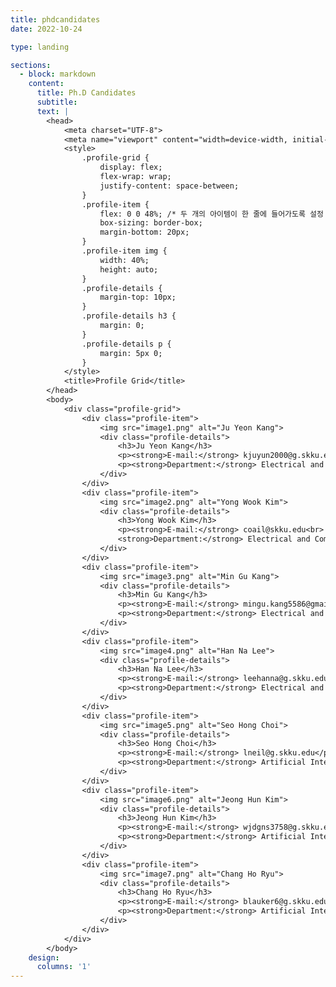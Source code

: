 ```yaml
---
title: phdcandidates
date: 2022-10-24

type: landing

sections:
  - block: markdown
    content:
      title: Ph.D Candidates
      subtitle: 
      text: |
        <head>
            <meta charset="UTF-8">
            <meta name="viewport" content="width=device-width, initial-scale=1.0">
            <style>
                .profile-grid {
                    display: flex;
                    flex-wrap: wrap;
                    justify-content: space-between;
                }
                .profile-item {
                    flex: 0 0 48%; /* 두 개의 아이템이 한 줄에 들어가도록 설정 */
                    box-sizing: border-box;
                    margin-bottom: 20px;
                }
                .profile-item img {
                    width: 40%;
                    height: auto;
                }
                .profile-details {
                    margin-top: 10px;
                }
                .profile-details h3 {
                    margin: 0;
                }
                .profile-details p {
                    margin: 5px 0;
                }
            </style>
            <title>Profile Grid</title>
        </head>
        <body>
            <div class="profile-grid">
                <div class="profile-item">
                    <img src="image1.png" alt="Ju Yeon Kang">
                    <div class="profile-details">
                        <h3>Ju Yeon Kang</h3>
                        <p><strong>E-mail:</strong> kjuyun2000@g.skku.edu</p>
                        <p><strong>Department:</strong> Electrical and Computer Engineering</p>
                    </div>
                </div>
                <div class="profile-item">
                    <img src="image2.png" alt="Yong Wook Kim">
                    <div class="profile-details">
                        <h3>Yong Wook Kim</h3>
                        <p><strong>E-mail:</strong> coail@skku.edu<br>
                        <strong>Department:</strong> Electrical and Computer Engineering</p>
                    </div>
                </div>
                <div class="profile-item">
                    <img src="image3.png" alt="Min Gu Kang">
                    <div class="profile-details">
                        <h3>Min Gu Kang</h3>
                        <p><strong>E-mail:</strong> mingu.kang5586@gmail.com</p>
                        <p><strong>Department:</strong> Electrical and Computer Engineering</p>
                    </div>
                </div>
                <div class="profile-item">
                    <img src="image4.png" alt="Han Na Lee">
                    <div class="profile-details">
                        <h3>Han Na Lee</h3>
                        <p><strong>E-mail:</strong> leehanna@g.skku.edu</p>
                        <p><strong>Department:</strong> Electrical and Computer Engineering</p>
                    </div>
                </div>
                <div class="profile-item">
                    <img src="image5.png" alt="Seo Hong Choi">
                    <div class="profile-details">
                        <h3>Seo Hong Choi</h3>
                        <p><strong>E-mail:</strong> lneil@g.skku.edu</p>
                        <p><strong>Department:</strong> Artificial Intelligence</p>
                    </div>
                </div>
                <div class="profile-item">
                    <img src="image6.png" alt="Jeong Hun Kim">
                    <div class="profile-details">
                        <h3>Jeong Hun Kim</h3>
                        <p><strong>E-mail:</strong> wjdgns3758@g.skku.edu</p>
                        <p><strong>Department:</strong> Artificial Intelligence</p>
                    </div>
                </div>
                <div class="profile-item">
                    <img src="image7.png" alt="Chang Ho Ryu">
                    <div class="profile-details">
                        <h3>Chang Ho Ryu</h3>
                        <p><strong>E-mail:</strong> blauker6@g.skku.edu</p>
                        <p><strong>Department:</strong> Artificial Intelligence</p>
                    </div>
                </div>
            </div>
        </body>
    design:
      columns: '1'
---
```



